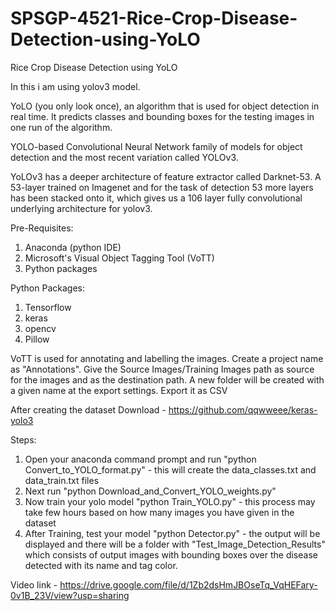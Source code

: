 # SPSGP-4521-Rice-Crop-Disease-Detection-using-YoLO
Rice Crop Disease Detection using YoLO

In this i am using yolov3 model.

YoLO (you only look once), an algorithm that is used for object detection in real time. It predicts classes and bounding boxes for the testing images in one run of the algorithm.

YOLO-based Convolutional Neural Network family of models for object detection and the most recent variation called YOLOv3.

YoLOv3 has a deeper architecture of feature extractor called Darknet-53. A 53-layer trained on Imagenet and for the task of detection 53 more layers has been stacked onto it, which gives us a 106 layer fully convolutional underlying architecture for yolov3.

Pre-Requisites:
1. Anaconda (python IDE)
2. Microsoft's Visual Object Tagging Tool (VoTT)
3. Python packages

Python Packages:
1. Tensorflow
2. keras
3. opencv
4. Pillow

VoTT is used for annotating and labelling the images.
Create a project name as "Annotations". Give the Source Images/Training Images path as source for the images and as the destination path. A new folder will be created with a given name at the export settings. Export it as CSV

After creating the dataset
Download - https://github.com/qqwweee/keras-yolo3

Steps:
1. Open your anaconda command prompt and run "python Convert_to_YOLO_format.py" - this will create the data_classes.txt and data_train.txt files
2. Next run "python Download_and_Convert_YOLO_weights.py" 
3. Now train your yolo model "python Train_YOLO.py" - this process may take few hours based on how many images you have given in the dataset
4. After Training, test your model "python Detector.py" - the output will be displayed and there will be a folder with "Test_Image_Detection_Results" which consists of output images with bounding boxes over the disease detected with its name and tag color.

Video link - https://drive.google.com/file/d/1Zb2dsHmJBOseTq_VqHEFary-0v1B_23V/view?usp=sharing
